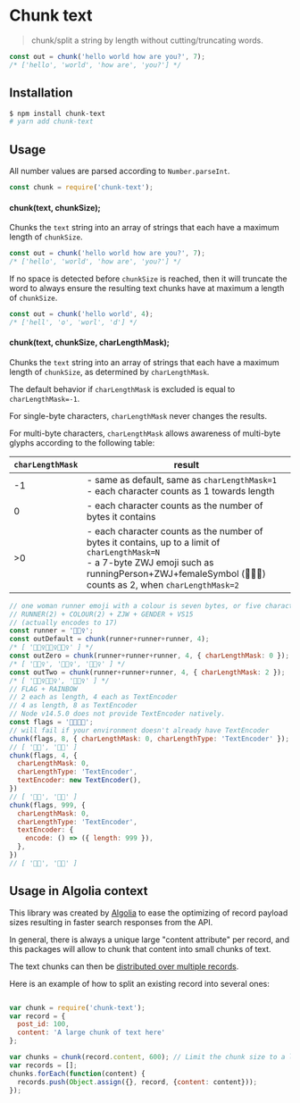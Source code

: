 Chunk text
===

> chunk/split a string by length without cutting/truncating words.


``` javascript
const out = chunk('hello world how are you?', 7);
/* ['hello', 'world', 'how are', 'you?'] */
```


## Installation

``` bash
$ npm install chunk-text
# yarn add chunk-text
```


## Usage

All number values are parsed according to `Number.parseInt`.

``` javascript
const chunk = require('chunk-text');
```

#### chunk(text, chunkSize);

Chunks the `text` string into an array of strings that each have a maximum length of `chunkSize`.

``` javascript
const out = chunk('hello world how are you?', 7);
/* ['hello', 'world', 'how are', 'you?'] */
```

If no space is detected before `chunkSize` is reached, then it will truncate the word to always
ensure the resulting text chunks have at maximum a length of `chunkSize`.

``` javascript
const out = chunk('hello world', 4);
/* ['hell', 'o', 'worl', 'd'] */
```

#### chunk(text, chunkSize, charLengthMask);

Chunks the `text` string into an array of strings that each have a maximum length of `chunkSize`, as determined by `charLengthMask`.

The default behavior if `charLengthMask` is excluded is equal to `charLengthMask=-1`.

For single-byte characters, `charLengthMask` never changes the results.

For multi-byte characters, `charLengthMask` allows awareness of multi-byte glyphs according to the following table:

| `charLengthMask` | result                                                                                                                                                                                          |
|-------------|-------------------------------------------------------------------------------------------------------------------------------------------------------------------------------------------------|
| -1          | - same as default, same as `charLengthMask=1`<br />- each character counts as 1 towards length                                                                                                         |
| 0           | - each character counts as the number of bytes it contains                                                                                                                                      |
| >0          | - each character counts as the number of bytes it contains, up to a limit of `charLengthMask=N`<br />- a 7-byte ZWJ emoji such as runningPerson+ZWJ+femaleSymbol (🏃🏽‍♀️) counts as 2, when `charLengthMask=2` |

``` javascript
// one woman runner emoji with a colour is seven bytes, or five characters
// RUNNER(2) + COLOUR(2) + ZJW + GENDER + VS15
// (actually encodes to 17)
const runner = '🏃🏽‍♀️';
const outDefault = chunk(runner+runner+runner, 4);
/* [ '🏃🏽‍♀️🏃🏽‍♀️🏃🏽‍♀️' ] */
const outZero = chunk(runner+runner+runner, 4, { charLengthMask: 0 });
/* [ '🏃🏽‍♀️', '🏃🏽‍♀️', '🏃🏽‍♀️' ] */
const outTwo = chunk(runner+runner+runner, 4, { charLengthMask: 2 });
/* [ '🏃🏽‍♀️🏃🏽‍♀️', '🏃🏽‍♀️' ] */
// FLAG + RAINBOW
// 2 each as length, 4 each as TextEncoder
// 4 as length, 8 as TextEncoder
// Node v14.5.0 does not provide TextEncoder natively.
const flags = '🏳️‍🌈🏳️‍🌈';
// will fail if your environment doesn't already have TextEncoder
chunk(flags, 8, { charLengthMask: 0, charLengthType: 'TextEncoder' });
// [ '🏳️‍🌈', '🏳️‍🌈' ]
chunk(flags, 4, {
  charLengthMask: 0,
  charLengthType: 'TextEncoder',
  textEncoder: new TextEncoder(),
})
// [ '🏳️‍🌈', '🏳️‍🌈' ]
chunk(flags, 999, {
  charLengthMask: 0,
  charLengthType: 'TextEncoder',
  textEncoder: {
    encode: () => ({ length: 999 }),
  },
})
// [ '🏳️‍🌈', '🏳️‍🌈' ]
```

## Usage in Algolia context

This library was created by [Algolia](https://www.algolia.com/) to ease
the optimizing of record payload sizes resulting in faster search responses from the API.

In general, there is always a unique large "content attribute" per record,
and this packages will allow to chunk that content into small chunks of text.

The text chunks can then be [distributed over multiple records](https://www.algolia.com/doc/faq/basics/how-do-i-reduce-the-size-of-my-records/#faq-section).

Here is an example of how to split an existing record into several ones:

``` javascript

var chunk = require('chunk-text');
var record = {
  post_id: 100,
  content: 'A large chunk of text here'
};

var chunks = chunk(record.content, 600); // Limit the chunk size to a length of 600.
var records = [];
chunks.forEach(function(content) {
  records.push(Object.assign({}, record, {content: content}));
});

```
